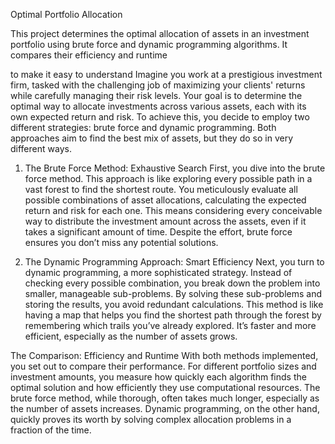 Optimal Portfolio Allocation

This project determines the optimal allocation of assets in an investment portfolio using brute force and dynamic programming algorithms. 
It compares their efficiency and runtime



to make it easy to understand Imagine you work at a prestigious investment firm, tasked with the challenging job of maximizing your clients' returns while carefully managing their risk levels.
Your goal is to determine the optimal way to allocate investments across various assets, each with its own expected return and risk.
To achieve this, you decide to employ two different strategies: brute force and dynamic programming. Both approaches aim to find the best mix of assets, but they do so in very different ways.


1) The Brute Force Method: Exhaustive Search
First, you dive into the brute force method. This approach is like exploring every possible path in a vast forest to find the shortest route. You meticulously evaluate all possible combinations of asset allocations, calculating the expected return and risk for each one. This means considering every conceivable way to distribute the investment amount across the assets, even if it takes a significant amount of time. Despite the effort, brute force ensures you don’t miss any potential solutions.


2) The Dynamic Programming Approach: Smart Efficiency
Next, you turn to dynamic programming, a more sophisticated strategy. Instead of checking every possible combination, you break down the problem into smaller, manageable sub-problems. By solving these sub-problems and storing the results, you avoid redundant calculations. This method is like having a map that helps you find the shortest path through the forest by remembering which trails you’ve already explored. It’s faster and more efficient, especially as the number of assets grows.





The Comparison: Efficiency and Runtime
With both methods implemented, you set out to compare their performance. For different portfolio sizes and investment amounts, you measure how quickly each algorithm finds the optimal solution and how efficiently they use computational resources. The brute force method, while thorough, often takes much longer, especially as the number of assets increases. Dynamic programming, on the other hand, quickly proves its worth by solving complex allocation problems in a fraction of the time.
